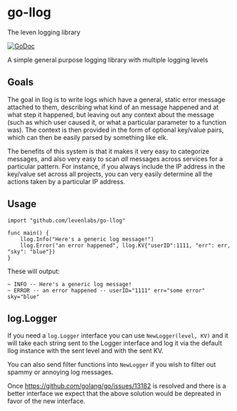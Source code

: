 # go-llog

The leven logging library

[![GoDoc](https://godoc.org/github.com/levenlabs/go-llog?status.svg)](https://godoc.org/github.com/levenlabs/go-llog)

A simple general purpose logging library with multiple logging levels

## Goals

The goal in llog is to write logs which have a general, static error message
attached to them, describing what kind of an message happened and at what step
it happened, but leaving out any context about the message (such as which user
caused it, or what a particular parameter to a function was). The context is
then provided in the form of optional key/value pairs, which can then be easily
parsed by something like elk.

The benefits of this system is that it makes it very easy to categorize
messages, and also very easy to scan *all* messages across services for a
particular pattern. For instance, if you always include the IP address in the
key/value set across all projects, you can very easily determine all the actions
taken by a particular IP address.

## Usage

```
import "github.com/levenlabs/go-llog"

func main() {
    llog.Info("Here's a generic log message!")
    llog.Error("an error happened", llog.KV{"userID":1111, "err": err, "sky": "blue"})
}
```

These will output:

```
~ INFO -- Here's a generic log message!
~ ERROR -- an error happened -- userID="1111" err="some error" sky="blue"
```

## log.Logger

If you need a `log.Logger` interface you can use `NewLogger(level, KV)` and
it will take each string sent to the Logger interface and log it via the
default llog instance with the sent level and with the sent KV.

You can also send filter functions into `NewLogger` if you wish to filter out
spammy or annoying log messages.

Once https://github.com/golang/go/issues/13182 is resolved and there is a
better interface we expect that the above solution would be depreated in
favor of the new interface.
